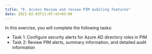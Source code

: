 ```yaml
---
title: "9. Access Review and review PIM auditing features"
date: 2021-02-03T11:07:43+03:00
---
```


In this exercise, you will complete the following tasks:

- Task 1: Configure security alerts for Azure AD directory roles in PIM
- Task 2: Review PIM alerts, summary information, and detailed audit information


